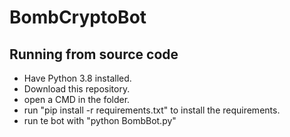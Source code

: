 # BombCryptoBot

## Running from source code

- Have Python 3.8 installed.
- Download this repository.
- open a CMD in the folder.
- run "pip install -r requirements.txt" to install the requirements.
- run te bot with "python BombBot.py"
